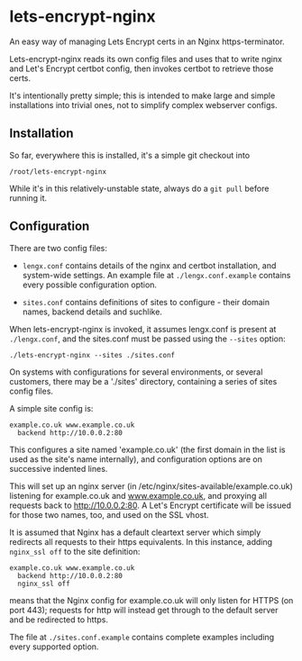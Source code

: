 # lets-encrypt-nginx 

An easy way of managing Lets Encrypt certs in an Nginx https-terminator.

Lets-encrypt-nginx reads its own config files and uses that to write nginx and 
Let's Encrypt certbot config, then invokes certbot to retrieve those certs.

It's intentionally pretty simple; this is intended to make large and simple 
installations into trivial ones, not to simplify complex webserver configs.

## Installation

So far, everywhere this is installed, it's a simple git checkout into 

    /root/lets-encrypt-nginx

While it's in this relatively-unstable state, always do a `git pull` before 
running it.

## Configuration

There are two config files: 

* `lengx.conf` contains details of the nginx and certbot installation, and 
  system-wide settings. An example file at `./lengx.conf.example` contains 
  every possible configuration option.

* `sites.conf` contains definitions of sites to configure - their domain names,
  backend details and suchlike. 


When lets-encrypt-nginx is invoked, it assumes lengx.conf is present at 
`./lengx.conf`, and the sites.conf must be passed using the `--sites` option:

    ./lets-encrypt-nginx --sites ./sites.conf

On systems with configurations for several environments, or several customers,
there may be a './sites' directory, containing a series of sites config files.



A simple site config is:

    example.co.uk www.example.co.uk
      backend http://10.0.0.2:80

This configures a site named 'example.co.uk' (the first domain in the list is
used as the site's name internally), and configuration options are on successive
indented lines.

This will set up an nginx server (in /etc/nginx/sites-available/example.co.uk)
listening for example.co.uk and www.example.co.uk, and proxying all requests
back to http://10.0.0.2:80. A Let's Encrypt certificate will be issued for those
two names, too, and used on the SSL vhost.



It is assumed that Nginx has a default cleartext server which simply redirects
all requests to their https equivalents. In this instance, adding `nginx_ssl off`
to the site definition:

    example.co.uk www.example.co.uk
      backend http://10.0.0.2:80
      nginx_ssl off

means that the Nginx config for example.co.uk will only listen for HTTPS (on 
port 443); requests for http will instead get through to the default server and
be redirected to https.


The file at `./sites.conf.example` contains complete examples including every 
supported option.
